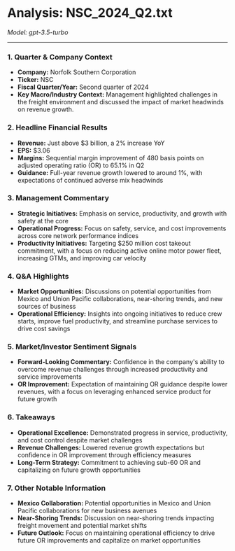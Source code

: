 # Analysis: NSC_2024_Q2.txt

*Model: gpt-3.5-turbo*

---

### 1. Quarter & Company Context
- **Company:** Norfolk Southern Corporation
- **Ticker:** NSC
- **Fiscal Quarter/Year:** Second quarter of 2024
- **Key Macro/Industry Context:** Management highlighted challenges in the freight environment and discussed the impact of market headwinds on revenue growth.

### 2. Headline Financial Results
- **Revenue:** Just above $3 billion, a 2% increase YoY
- **EPS:** $3.06
- **Margins:** Sequential margin improvement of 480 basis points on adjusted operating ratio (OR) to 65.1% in Q2
- **Guidance:** Full-year revenue growth lowered to around 1%, with expectations of continued adverse mix headwinds

### 3. Management Commentary
- **Strategic Initiatives:** Emphasis on service, productivity, and growth with safety at the core
- **Operational Progress:** Focus on safety, service, and cost improvements across core network performance indices
- **Productivity Initiatives:** Targeting $250 million cost takeout commitment, with a focus on reducing active online motor power fleet, increasing GTMs, and improving car velocity

### 4. Q&A Highlights
- **Market Opportunities:** Discussions on potential opportunities from Mexico and Union Pacific collaborations, near-shoring trends, and new sources of business
- **Operational Efficiency:** Insights into ongoing initiatives to reduce crew starts, improve fuel productivity, and streamline purchase services to drive cost savings

### 5. Market/Investor Sentiment Signals
- **Forward-Looking Commentary:** Confidence in the company's ability to overcome revenue challenges through increased productivity and service improvements
- **OR Improvement:** Expectation of maintaining OR guidance despite lower revenues, with a focus on leveraging enhanced service product for future growth

### 6. Takeaways
- **Operational Excellence:** Demonstrated progress in service, productivity, and cost control despite market challenges
- **Revenue Challenges:** Lowered revenue growth expectations but confidence in OR improvement through efficiency measures
- **Long-Term Strategy:** Commitment to achieving sub-60 OR and capitalizing on future growth opportunities

### 7. Other Notable Information
- **Mexico Collaboration:** Potential opportunities in Mexico and Union Pacific collaborations for new business avenues
- **Near-Shoring Trends:** Discussion on near-shoring trends impacting freight movement and potential market shifts
- **Future Outlook:** Focus on maintaining operational efficiency to drive future OR improvements and capitalize on market opportunities